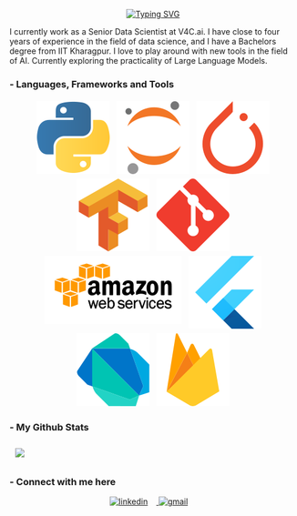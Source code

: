 <p align="center">
<a href="https://git.io/typing-svg"><img src="https://readme-typing-svg.demolab.com?font=Hubot+Sans&duration=3000&pause=500&center=true&multiline=true&width=500&height=75&lines=Sreeram+Jagannath+S;Data+Analyst+%7C+Problem+Solver" alt="Typing SVG" /></a>

I currently work as a Senior Data Scientist at V4C.ai. I have close to four years of experience in the field of data science, and I have a Bachelors degree from IIT Kharagpur. I love to play around with new tools in the field of AI. Currently exploring the practicality of Large Language Models.

### - Languages, Frameworks and Tools
<p align="center">
  
<img src="https://github.com/ssreeramj/ssreeramj/blob/master/assets/python.svg" alt="python" style="vertical-align:top; margin:4px">
<img src="https://github.com/ssreeramj/ssreeramj/blob/master/assets/jupyter-icon.svg" alt="jupyter-icon" style="vertical-align:top; margin:4px">
<img src="https://github.com/ssreeramj/ssreeramj/blob/master/assets/pytorch-icon.svg" alt="pytorch" style="vertical-align:top; margin:4px">
<img src="https://github.com/ssreeramj/ssreeramj/blob/master/assets/tensorflow-icon.svg" alt="tensorflow" style="vertical-align:top; margin:4px">
<img src="https://github.com/ssreeramj/ssreeramj/blob/master/assets/git-scm-icon.svg" alt="git" style="vertical-align:top; margin:4px">
<img src="https://github.com/ssreeramj/ssreeramj/blob/master/assets/aws.svg" alt="aws" style="vertical-align:top; margin:4px">
<img src="https://github.com/ssreeramj/ssreeramj/blob/master/assets/flutter.svg" alt="flutter" style="vertical-align:top; margin:4px">
<img src="https://github.com/ssreeramj/ssreeramj/blob/master/assets/dartlang-icon.svg" alt="dartlang" style="vertical-align:top; margin:4px">
<img src="https://github.com/ssreeramj/ssreeramj/blob/master/assets/firebase-icon.svg" alt="firebase" style="vertical-align:top; margin:4px">
</p>

### - My Github Stats
<img style="padding: 10px; vertical-align: top" src="https://github-readme-stats.vercel.app/api/top-langs/?username=ssreeramj" />

### - Connect with me here
<p align="center">
<a href="https://www.linkedin.com/in/sreeram-jagannath-0b5aa5159/"> <img src="https://img.shields.io/static/v1?color=grey&logo=Linkedin&message=Linkedin&label=&style=for-the-badge&logoColor=blue" alt="linkedin" style="vertical-align:top; margin-right:15px">
<a href="mailto:ssreeramj@gmail.com"> <img src="https://img.shields.io/static/v1?color=grey&logo=Gmail&message=Gmail&label=&style=for-the-badge" alt="gmail" style="vertical-align:top; margin-right:15px">
</p>


